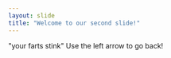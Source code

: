 ```yaml
---
layout: slide
title: "Welcome to our second slide!"
---
```

"your farts stink"
Use the left arrow to go back!
